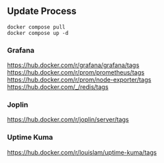 ## Update Process

```
docker compose pull
docker compose up -d
```

### Grafana

https://hub.docker.com/r/grafana/grafana/tags
https://hub.docker.com/r/prom/prometheus/tags
https://hub.docker.com/r/prom/node-exporter/tags
https://hub.docker.com/_/redis/tags

### Joplin

https://hub.docker.com/r/joplin/server/tags

### Uptime Kuma

https://hub.docker.com/r/louislam/uptime-kuma/tags
